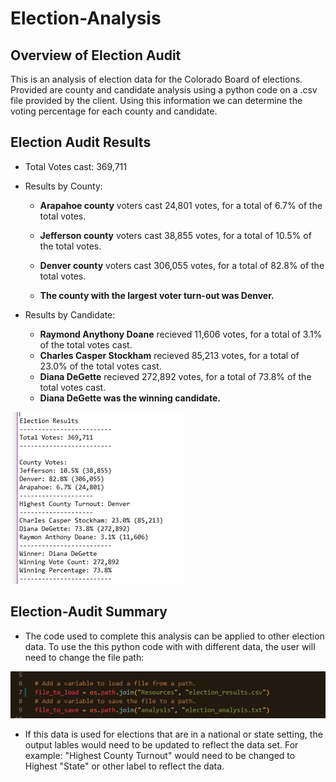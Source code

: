 # Election-Analysis
 
## Overview of Election Audit
This is an analysis of election data for the Colorado Board of elections. Provided are county and candidate analysis using a python code on a .csv file provided by the client. Using this information we can determine the voting percentage for each county and candidate. 

## Election Audit Results
- Total Votes cast: 369,711

- Results by County:
    - **Arapahoe county** voters cast 24,801 votes, for a total of 6.7% of the total votes.
    - **Jefferson county** voters cast 38,855 votes, for a total of 10.5% of the total votes.
    - **Denver county** voters cast 306,055 votes, for a total of 82.8% of the total votes. 

    - **The county with the largest voter turn-out was Denver.**

- Results by Candidate:    
    - **Raymond Anythony Doane** recieved 11,606 votes, for a total of 3.1% of the total votes cast.
    - **Charles Casper Stockham** recieved 85,213 votes, for a total of 23.0% of the total votes cast. 
    - **Diana DeGette** recieved 272,892 votes, for a total of 73.8% of the total votes cast. 
    - **Diana DeGette was the winning candidate.**

    
![Election Results](Images/Results.png)

## Election-Audit Summary
- The code used to complete this analysis can be applied to other election data. To use the this python code with with different data, the user will need to change the file path:

![Path to Code](Images/CodeChange.png)

- If this data is used for elections that are in a national or state setting, the output lables would need to be updated to reflect the data set. For example: "Highest County Turnout" would need to be changed to Highest "State" or other label to reflect the data.  

